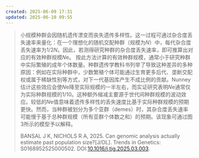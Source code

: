 ```yaml
---
created: 2025-06-09 17:31
updated: 2025-06-10 09:55
---
```



> 小规模种群会因随机遗传漂变而丧失遗传多样性。这一过程可通过杂合度丢失速率来量化：在一个理想化的随机交配种群（规模为𝑁）中，每代杂合度丢失速率为1/2𝑁。因此，若测得研究种群的杂合度丢失速率，即可推算出对应的有效种群规模𝑁e。
> 按此方法计算的有效种群规模，通常小于研究种群中实际繁殖的成年个体数量。种群遗传学教科书列举了导致这种差异的多种原因：例如在实际种群中，少数繁殖个体可能通过生育更多后代、垄断交配权或属于稀缺性别等方式，对下一代基因库产生不成比例的贡献。Nunney估计这些效应会使𝑁e降至实际规模的一半左右，而实证研究表明𝑁e通常仅为实际种群规模的1/10。这种额外缩减主要源于世代间种群规模的波动效应。较低的𝑁e值意味着遗传多样性的丢失速度比基于实际种群规模的预期更快。然而，当种群被划分为多个亚群（demes）时，其杂合度丢失速率可能慢于基于总种群规模（所有亚群个体数之和）的预期。该现象可通过图3所示的模型予以解释。
> 
> BANSAL J K, NICHOLS R A, 2025. Can genomic analysis actually estimate past population size?[J/OL]. Trends in Genetics: S0168952525000502. DOI:[10.1016/j.tig.2025.03.003](https://doi.org/10.1016/j.tig.2025.03.003).